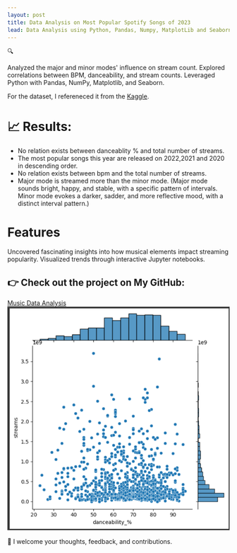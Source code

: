 ```yaml
---
layout: post
title: Data Analysis on Most Popular Spotify Songs of 2023
lead: Data Analysis using Python, Pandas, Numpy, MatplotLib and Seaborn
---
```

🔍

Analyzed the major and minor modes' influence on stream count.
Explored correlations between BPM, danceability, and stream counts.
Leveraged Python with Pandas, NumPy, Matplotlib, and Seaborn.

For the dataset, I refereneced it from the [Kaggle](https://www.kaggle.com/datasets/nelgiriyewithana/top-spotify-songs-2023).
# 📈 Results:
* No relation exists between danceablity % and total number of streams.
* The most popular songs this year are released on 2022,2021 and 2020 in descending order.
* No relation exists between bpm and the total number of streams.
* Major mode is streamed more than the minor mode. (Major mode sounds bright, happy, and stable, with a specific pattern of intervals. Minor mode evokes a darker, sadder, and more reflective mood, with a distinct interval pattern.)
# Features
Uncovered fascinating insights into how musical elements impact streaming popularity.
Visualized trends through interactive Jupyter notebooks.

## 👉 Check out the project on My GitHub: 
[Music Data Analysis](https://github.com/chaw-thiri/Music-Analysis)
![Analysing the relation between percentage of danceablity and Stream counts on Spotify](_posts/image.png)

🙏 I welcome your thoughts, feedback, and contributions. 